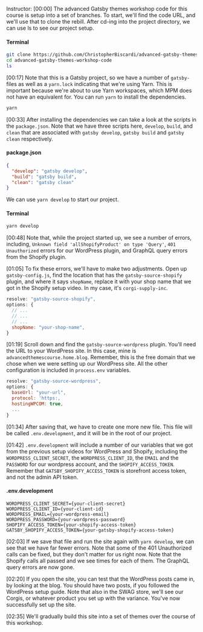 Instructor: [00:00] The advanced Gatsby themes workshop code for  this course is setup into a set of branches. To start, we'll find the code URL, and we'll use that to clone the rebill. After cd-ing into the project directory, we can use ls to see our project setup.

#### Terminal
```bash
git clone https://github.com/ChristopherBiscardi/advanced-gatsby-themes-workshop-code.git
cd advanced-gatsby-themes-workshop-code
ls
```

[00:17] Note that this is a Gatsby project, so we have a number of `gatsby-` files as well as a `yarn.lock` indicating that we're using Yarn. This is important because we're about to use Yarn workspaces, which MPM does not have an equivalent for. You can run `yarn` to install the dependencies.

```bash
yarn
```

[00:33] After installing the dependencies we can take a look at the scripts in the `package.json`. Note that we have three scripts here, `develop`, `build`, and `clean` that are associated with `gatsby develop`, `gatsby build` and `gatsby clean` respectively. 

#### package.json
```json
{
  "develop": "gatsby develop",
  "build": "gatsby build",
  "clean": "gatsby clean"
}
```

We can use `yarn develop` to start our project.

#### Terminal
```bash
yarn develop
```

[00:48] Note that, while the project started up, we see a number of errors, including, `Unknown field 'allShopifyProduct' on type 'Query'`, `401 Unauthorized` errors for our WordPress plugin, and GraphQL query errors from the Shopify plugin.

[01:05] To fix these errors, we'll have to make two adjustments. Open up `gatsby-config.js`, find the location that has the `gatsby-source-shopify` plugin, and where it says `shopName`, replace it with your shop name that we got in the Shopify setup video. In my case, it's `corgi-supply-inc`.

```js
resolve: "gatsby-source-shopify",
options: {
  // ...
  // ... 
  // ...
  shopName: "your-shop-name",
}
```

[01:19] Scroll down and find the `gatsby-source-wordpress` plugin. You'll need the URL to your WordPress site. In this case, mine is `advancedthemescourse.home.blog`. Remember, this is the free domain that we chose when we were setting up our WordPress site. All the other configuration is included in `process.env` variables.

```js
resolve: "gatsby-source-wordpress",
options: {
  baseUrl: "your-url",
  protocol: 'https:,
  hostingWPCOM: true,
  ...
}
```

[01:34] After saving that, we have to create one more new file. This file will be called `.env.development`, and it will be in the root of our project.

[01:42] `.env.development` will include a number of our variables that we got from the previous setup videos for WordPress and Shopify, including the `WORDPRESS_CLIENT_SECRET`, the `WORDPRESS_CLIENT_ID`, the `EMAIL` and the `PASSWORD` for our wordpress account, and the `SHOPIFY_ACCESS_TOKEN`. Remember that `GATSBY_SHOPIFY_ACCESS_TOKEN` is storefront access token, and not the admin API token.

#### .env.development
```.env
WORDPRESS_CLIENT_SECRET={your-client-secret}
WORDPRESS_CLIENT_ID={your-client-id}
WORDPRESS_EMAIL={your-wordpress-email}
WORDPRESS_PASSWORD={your-wordpress-password}
SHOPIFY_ACCESS_TOKEN={your-shopify-access-token}
GATSBY_SHOPIFY_ACCESS_TOKEN={your-gatsby-shopify-access-token}
```

[02:03] If we save that file and run the site again with `yarn develop`, we can see that we have far fewer errors. Note that some of the 401 Unauthorized calls can be fixed, but they don't matter for us right now. Note that the Shopify calls all passed and we see times for each of them. The GraphQL query errors are now gone.

[02:20] If you open the site, you can test that the WordPress posts came in, by looking at the blog. You should have two posts, if you followed the WordPress setup guide. Note that also in the SWAG store, we'll see our Corgis, or whatever product you set up with the variance. You've now successfully set up the site.

[02:35] We'll gradually build this site into a set of themes over the course of this workshop.